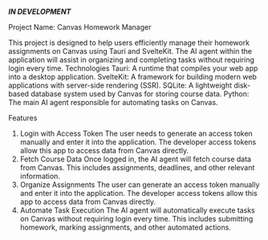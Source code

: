 ***IN DEVELOPMENT***

Project Name: Canvas Homework Manager

This project is designed to help users efficiently manage their homework assignments on Canvas using Tauri and SvelteKit. The AI agent within the application will assist in organizing and completing tasks without requiring login every time.
Technologies
Tauri: A runtime that compiles your web app into a desktop application.
SvelteKit: A framework for building modern web applications with server-side rendering (SSR).
SQLite: A lightweight disk-based database system used by Canvas for storing course data.
Python: The main AI agent responsible for automating tasks on Canvas.

Features
1. Login with Access Token
The user needs to generate an access token manually and enter it into the application.
The developer access tokens allow this app to access data from Canvas directly.
2. Fetch Course Data
Once logged in, the AI agent will fetch course data from Canvas.
This includes assignments, deadlines, and other relevant information.
3. Organize Assignments
The user can generate an access token manually and enter it into the application.
The developer access tokens allow this app to access data from Canvas directly.
4. Automate Task Execution
The AI agent will automatically execute tasks on Canvas without requiring login every time.
This includes submitting homework, marking assignments, and other automated actions.